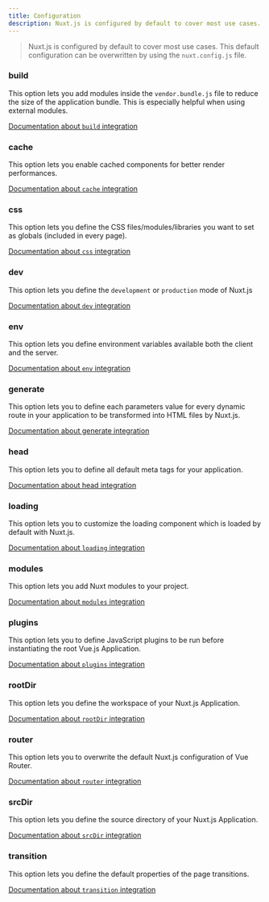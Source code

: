 ```yaml
---
title: Configuration
description: Nuxt.js is configured by default to cover most use cases. This default configuration can be overwritten by using the `nuxt.config.js` file.
---
```


> Nuxt.js is configured by default to cover most use cases. This default configuration can be overwritten by using the `nuxt.config.js` file.

### build

This option lets you add modules inside the `vendor.bundle.js` file to reduce the size of the application bundle. This is especially helpful when using external modules.

[Documentation about `build` integration](/api/configuration-build)

### cache

This option lets you enable cached components for better render performances.

[Documentation about `cache` integration](/api/configuration-cache)

### css

This option lets you define the CSS files/modules/libraries you want to set as globals (included in every page).

[Documentation about `css` integration](/api/configuration-css)

### dev

This option lets you define the `development` or `production` mode of Nuxt.js

[Documentation about `dev` integration](/api/configuration-dev)

### env

This option lets you define environment variables available both the client and the server.

[Documentation about `env` integration](/api/configuration-env)

### generate

This option lets you to define each parameters value for every dynamic route in your application to be transformed into HTML files by Nuxt.js.

[Documentation about generate integration](/api/configuration-generate)

### head

This option lets you to define all default meta tags for your application.

[Documentation about head integration](/api/configuration-head)

### loading

This option lets you to customize the loading component which is loaded by default with Nuxt.js.

[Documentation about `loading` integration](/api/configuration-loading)

### modules

This option lets you add Nuxt modules to your project.

[Documentation about `modules` integration](/api/configuration-modules)

### plugins

This option lets you to define JavaScript plugins to be run before instantiating the root Vue.js Application.

[Documentation about `plugins` integration](/api/configuration-plugins)

### rootDir

This option lets you define the workspace of your Nuxt.js Application.

[Documentation about `rootDir` integration](/api/configuration-rootdir)

### router

This option lets you to overwrite the default Nuxt.js configuration of Vue Router.

[Documentation about `router` integration](/api/configuration-router)

### srcDir

This option lets you define the source directory of your Nuxt.js Application.

[Documentation about `srcDir` integration](/api/configuration-srcdir)

### transition

This option lets you define the default properties of the page transitions.

[Documentation about `transition` integration](/api/configuration-transition)
